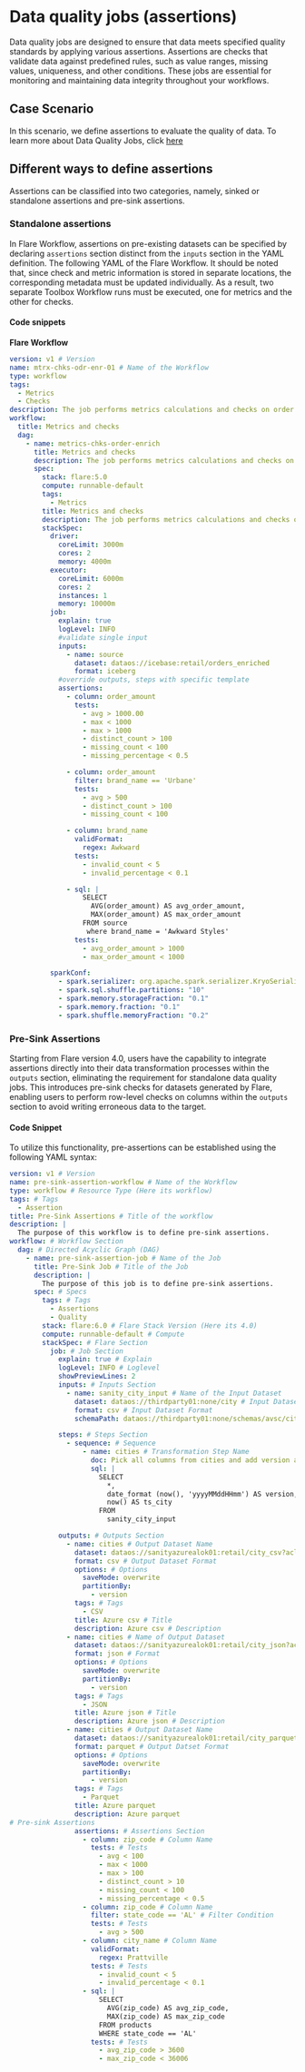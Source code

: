 # Data quality jobs (assertions)

Data quality jobs are designed to ensure that data meets specified quality standards by applying various assertions. Assertions are checks that validate data against predefined rules, such as value ranges, missing values, uniqueness, and other conditions. These jobs are essential for monitoring and maintaining data integrity throughout your workflows.

## Case Scenario

In this scenario, we define assertions to evaluate the quality of data. To learn more about Data Quality Jobs, click [here](/resources/stacks/flare/#data-quality-job)

## Different ways to define assertions

Assertions can be classified into two categories, namely, sinked or standalone assertions and pre-sink assertions. 

### **Standalone assertions**

In Flare Workflow, assertions on pre-existing datasets can be specified by declaring  `assertions` section distinct from the `inputs` section in the YAML definition. The following YAML of the Flare Workflow. It should be noted that, since check and metric information is stored in separate locations, the corresponding metadata must be updated individually. As a result, two separate Toolbox Workflow runs must be executed, one for metrics and the other for checks.

#### **Code snippets**

**Flare Workflow**

```yaml
version: v1 # Version
name: mtrx-chks-odr-enr-01 # Name of the Workflow
type: workflow
tags:
  - Metrics
  - Checks
description: The job performs metrics calculations and checks on order enriched data
workflow:
  title: Metrics and checks
  dag:
    - name: metrics-chks-order-enrich
      title: Metrics and checks
      description: The job performs metrics calculations and checks on order enriched data
      spec:
        stack: flare:5.0
        compute: runnable-default
        tags:
          - Metrics
        title: Metrics and checks
        description: The job performs metrics calculations and checks on order enriched data
        stackSpec:
          driver:
            coreLimit: 3000m
            cores: 2
            memory: 4000m
          executor:
            coreLimit: 6000m
            cores: 2
            instances: 1
            memory: 10000m
          job:
            explain: true
            logLevel: INFO
            #validate single input
            inputs:
              - name: source
                dataset: dataos://icebase:retail/orders_enriched
                format: iceberg
            #override outputs, steps with specific template
            assertions:
              - column: order_amount
                tests:
                  - avg > 1000.00
                  - max < 1000
                  - max > 1000
                  - distinct_count > 100
                  - missing_count < 100
                  - missing_percentage < 0.5

              - column: order_amount
                filter: brand_name == 'Urbane'
                tests:
                  - avg > 500
                  - distinct_count > 100
                  - missing_count < 100

              - column: brand_name
                validFormat:
                  regex: Awkward
                tests:
                  - invalid_count < 5
                  - invalid_percentage < 0.1

              - sql: |
                  SELECT
                    AVG(order_amount) AS avg_order_amount,
                    MAX(order_amount) AS max_order_amount
                  FROM source
                   where brand_name = 'Awkward Styles'
                tests:
                  - avg_order_amount > 1000
                  - max_order_amount < 1000

          sparkConf:
            - spark.serializer: org.apache.spark.serializer.KryoSerializer
            - spark.sql.shuffle.partitions: "10"
            - spark.memory.storageFraction: "0.1"
            - spark.memory.fraction: "0.1"
            - spark.shuffle.memoryFraction: "0.2"
```
<!-- 
**Toolbox Workflow (for checks)**

```yaml
version: v1
name: dataos-tool-checks
type: workflow
tags:
  - Metrics
  - Checks
description: This workflow is for data tool of customer demo quality
workflow:
  dag:
    - name: checks-tool
      spec:
        stack: toolbox
        stackSpec:
          dataset: dataos://icebase:sys01/quality_checks?acl=rw
          action:
            name: set_version
            value: latest
```

**Toolbox Workflow (for metrics)**

```yaml
version: v1
name:  dataos-tool-metrics
type: workflow
tags:
  - Metrics
  - Checks
description: This workflow for data tool
workflow:
  dag:
    - name: tool-metrics
      spec:
        stack: toolbox
        stackSpec:
          dataset: dataos://icebase:sys01/quality_metrics?acl=rw
          action:
            name: set_version
            value: latest
``` -->

### **Pre-Sink Assertions**

Starting from Flare version 4.0, users have the capability to integrate assertions directly into their data transformation processes within the `outputs` section, eliminating the requirement for standalone data quality jobs. This introduces pre-sink checks for datasets generated by Flare, enabling users to perform row-level checks on columns within the `outputs` section to avoid writing erroneous data to the target. 

#### **Code Snippet**

To utilize this functionality, pre-assertions can be established using the following YAML syntax:

```yaml
version: v1 # Version
name: pre-sink-assertion-workflow # Name of the Workflow
type: workflow # Resource Type (Here its workflow)
tags: # Tags
  - Assertion
title: Pre-Sink Assertions # Title of the workflow
description: |
  The purpose of this workflow is to define pre-sink assertions.
workflow: # Workflow Section
  dag: # Directed Acyclic Graph (DAG)
    - name: pre-sink-assertion-job # Name of the Job
      title: Pre-Sink Job # Title of the Job
      description: |
        The purpose of this job is to define pre-sink assertions.
      spec: # Specs
        tags: # Tags
          - Assertions
          - Quality
        stack: flare:6.0 # Flare Stack Version (Here its 4.0)
        compute: runnable-default # Compute
        stackSpec: # Flare Section
          job: # Job Section
            explain: true # Explain
            logLevel: INFO # Loglevel
            showPreviewLines: 2 
            inputs: # Inputs Section
              - name: sanity_city_input # Name of the Input Dataset
                dataset: dataos://thirdparty01:none/city # Input Dataset UDL
                format: csv # Input Dataset Format 
                schemaPath: dataos://thirdparty01:none/schemas/avsc/city.avsc # Schema Path

            steps: # Steps Section
              - sequence: # Sequence
                  - name: cities # Transformation Step Name
                    doc: Pick all columns from cities and add version as yyyyMMddHHmm formatted timestamp. # Documentation
                    sql: |
                      SELECT
                        *,
                        date_format (now(), 'yyyyMMddHHmm') AS version,
                        now() AS ts_city
                      FROM
                        sanity_city_input

            outputs: # Outputs Section
              - name: cities # Output Dataset Name
                dataset: dataos://sanityazurealok01:retail/city_csv?acl=rw # Output Dataset UDL
                format: csv # Output Dataset Format 
                options: # Options
                  saveMode: overwrite
                  partitionBy:
                    - version
                tags: # Tags
                  - CSV
                title: Azure csv # Title
                description: Azure csv # Description
              - name: cities # Name of Output Dataset
                dataset: dataos://sanityazurealok01:retail/city_json?acl=rw # Output Datset UDL
                format: json # Format
                options: # Options
                  saveMode: overwrite
                  partitionBy:
                    - version
                tags: # Tags
                  - JSON
                title: Azure json # Title
                description: Azure json # Description
              - name: cities # Output Dataset Name
                dataset: dataos://sanityazurealok01:retail/city_parquet?acl=rw # Output Dataset UDL
                format: parquet # Output Datset Format
                options: # Options
                  saveMode: overwrite
                  partitionBy:
                    - version
                tags: # Tags
                  - Parquet
                title: Azure parquet
                description: Azure parquet
# Pre-sink Assertions
                assertions: # Assertions Section
                  - column: zip_code # Column Name
                    tests: # Tests
                      - avg < 100
                      - max < 1000
                      - max > 100
                      - distinct_count > 10
                      - missing_count < 100
                      - missing_percentage < 0.5
                  - column: zip_code # Column Name
                    filter: state_code == 'AL' # Filter Condition
                    tests: # Tests
                      - avg > 500
                  - column: city_name # Column Name
                    validFormat: 
                      regex: Prattville
                    tests: # Tests
                      - invalid_count < 5
                      - invalid_percentage < 0.1
                  - sql: |
                      SELECT
                        AVG(zip_code) AS avg_zip_code,
                        MAX(zip_code) AS max_zip_code
                      FROM products
                      WHERE state_code == 'AL'
                    tests: # Tests
                      - avg_zip_code > 3600
                      - max_zip_code < 36006
```